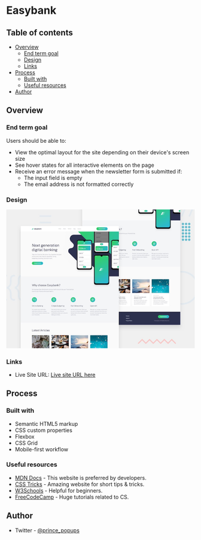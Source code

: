 # Easybank

## Table of contents

-   [Overview](#overview)
    -   [End term goal](#end-term-goal)
    -   [Design](#design)
    -   [Links](#links)
-   [Process](#process)
    -   [Built with](#built-with)
    -   [Useful resources](#useful-resources)
-   [Author](#author)

## Overview

### End term goal

Users should be able to:

-   View the optimal layout for the site depending on their device's screen size
-   See hover states for all interactive elements on the page
-   Receive an error message when the newsletter form is submitted if:
    -   The input field is empty
    -   The email address is not formatted correctly

### Design

![](./assets/design/desktop-preview.jpg)

### Links

-   Live Site URL: [Live site URL here](https://appeasybank.netlify.app/)

## Process

### Built with

-   Semantic HTML5 markup
-   CSS custom properties
-   Flexbox
-   CSS Grid
-   Mobile-first workflow

### Useful resources

-   [MDN Docs](https://developer.mozilla.org/en-US/) - This website is preferred by developers.
-   [CSS Tricks](https://css-tricks.com/) - Amazing website for short tips & tricks.
-   [W3Schools](https://www.w3schools.com/) - Helpful for beginners.
-   [FreeCodeCamp](https://www.freecodecamp.org/) - Huge tutorials related to CS.

## Author

-   Twitter - [@prince_popups](https://www.twitter.com/@prince_popups)
